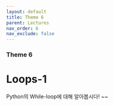 ```yaml
---
layout: default
title: Theme 6
parent: Lectures
nav_order: 6
nav_exclude: false
---
```

### Theme 6
# Loops-1
Python의 While-loop에 대해 알아봅시다! ~~